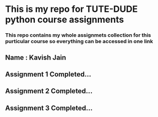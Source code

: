 # This is my repo for TUTE-DUDE python course assignments

### This repo contains my whole assignmets collection for this purticular course so everything can be accessed in one link

## Name : Kavish Jain

## Assignment 1 Completed...

## Assignment 2 Completed...

## Assignment 3 Completed...